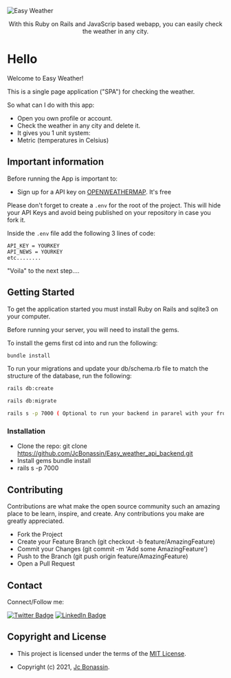 ![Easy Weather](https://user-images.githubusercontent.com/72950188/140430595-8c8bad48-77e2-4889-ac7e-f3e86858a098.png)
<div align="center" > 
<p>With this Ruby on Rails and JavaScrip based webapp, you can easily check the weather in any city.</p>
</div>

# Hello 

Welcome to Easy Weather! 

This is a single page application ("SPA") for checking the weather. 


So what can I do with this app: 

- Open you own profile or account.
- Check the weather in any city and delete it.
-  It gives you 1 unit system: 
  - Metric (temperatures in Celsius)

## Important information 

Before running the App is important to: 

- Sign up for a API key on [OPENWEATHERMAP](https://openweathermap.org/). It's free

Please don't forget to create a `.env` for the root of the project. This will hide your API Keys and avoid being published on your repository in case you fork it. 

Inside the `.env` file add the following 3 lines of code:

```cassandraql
API_KEY = YOURKEY
API_NEWS = YOURKEY
etc........ 
```

"Voila" to the next step.... 

## Getting Started

To get the application started you must install Ruby on Rails and sqlite3 on your computer.


Before running your server, you will need to install the gems.

To install the gems first cd into <a href="https://github.com/JcBonassin/Easy_weather_api_backend"></a> and run the following:

```sh
bundle install
```

To run your migrations and update your db/schema.rb file to match the structure of the database, run the following:

```sh
rails db:create
```

```sh
rails db:migrate
```

```sh
rails s -p 7000 ( Optional to run your backend in pararel with your frontend)
```

### Installation

- Clone the repo: git clone https://github.com/JcBonassin/Easy_weather_api_backend.git
- Install gems bundle install
- rails s -p 7000

## Contributing

Contributions are what make the open source community such an amazing place to be learn, inspire, and create. Any contributions you make are greatly appreciated.

- Fork the Project
- Create your Feature Branch (git checkout -b feature/AmazingFeature)
- Commit your Changes (git commit -m 'Add some AmazingFeature')
- Push to the Branch (git push origin feature/AmazingFeature)
- Open a Pull Request

## Contact
Connect/Follow me:

[![Twitter Badge](https://img.shields.io/badge/Twitter-Profile-informational?style=flat&logo=twitter&logoColor=white&color=1CA2F1)](https://twitter.com/jcbonassin)
[![LinkedIn Badge](https://img.shields.io/badge/LinkedIn-Profile-informational?style=flat&logo=linkedin&logoColor=white&color=0D76A8)](https://www.linkedin.com/in/jcbonassin/)



## Copyright and License

- This project is licensed under the terms of the [MIT License](https://opensource.org/licenses/MIT).

- Copyright (c) 2021, [Jc Bonassin](https://www.jcbonassin.net/).


